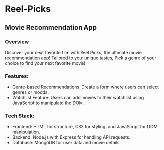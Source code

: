 # Reel-Picks
## Movie Recommendation App 
### Overview
Discover your next favorite film with Reel Picks, the ultimate movie recommendation app! Tailored to your unique tastes, Pick a genre of your choice to find your next favorite movie!
### Features:
* Genre-based Recommendations: Create a form where users can select genres or moods.
* Watchlist Feature: Users can add movies to their watchlist using JavaScript to manipulate the DOM.
### Tech Stack:
* Frontend: HTML for structure, CSS for styling, and JavaScript for DOM manipulation.
* Backend: Node.js with Express for handling API requests.
* Database: MongoDB for user data and movie details.
